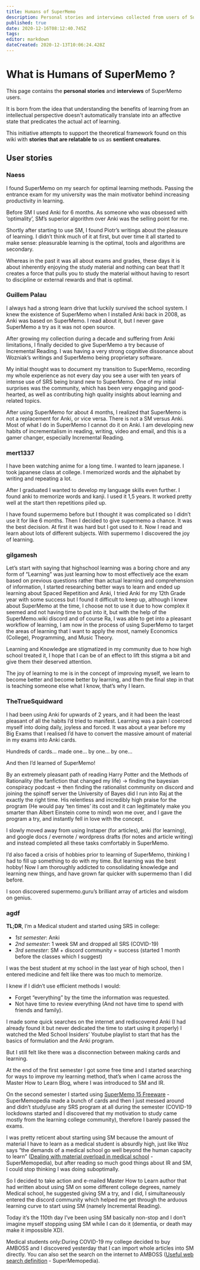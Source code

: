 ```yaml
---
title: Humans of SuperMemo
description: Personal stories and interviews collected from users of SuperMemo.
published: true
date: 2020-12-16T08:12:40.745Z
tags: 
editor: markdown
dateCreated: 2020-12-13T10:06:24.428Z
---
```


# What is Humans of SuperMemo ?

This page contains the **personal stories** and **interviews** of SuperMemo users.

It is born from the idea that understanding the benefits of learning from an intellectual perspective doesn't automatically translate into an affective state that predicates the actual act of learning.

This initiative attempts to support the theoretical framework found on this wiki with **stories that are relatable to** us as **sentient creatures**.

## User stories

### Naess

I found SuperMemo on my search for optimal learning methods. Passing the entrance exam for my university was the main motivator behind increasing productivity in learning.

Before SM I used Anki for 6 months. As someone who was obsessed with ‘optimality’, SM’s superior algorithm over Anki was the selling point for me.

Shortly after starting to use SM, I found Piotr’s writings about the pleasure of learning. I didn’t think much of it at first, but over time it all started to make sense: pleasurable learning is the optimal, tools and algorithms are secondary.

Whereas in the past it was all about exams and grades, these days it is about inherently enjoying the study material and nothing can beat that! It creates a force that pulls you to study the material without having to resort to discipline or external rewards and that is optimal.

### Guillem Palau

I always had a strong learn drive that luckily survived the school system. I knew the existence of SuperMemo when I installed Anki back in 2008, as Anki was based on SuperMemo. I read about it, but I never gave SuperMemo a try as it was not open source.

After growing my collection during a decade and suffering from Anki limitations, I finally decided to give SuperMemo a try because of Incremental Reading. I was having a very strong cognitive dissonance about Wozniak’s writings and SuperMemo being proprietary software.

My initial thought was to document my transition to SuperMemo, recording my whole experience as not every day you see a user with ten years of intense use of SRS being brand new to SuperMemo. One of my initial surprises was the community, which has been very engaging and good-hearted, as well as contributing high quality insights about learning and related topics.

After using SuperMemo for about 4 months, I realized that SuperMemo is not a replacement for Anki, or vice versa. There is not a SM versus Anki. Most of what I do in SuperMemo I cannot do it on Anki. I am developing new habits of incrementalism in reading, writing, video and email, and this is a gamer changer, especially Incremental Reading.

### mert1337

I have been watching anime for a long time. I wanted to learn japanese. I took japanese class at college. I memorized words and the alphabet by writing and repeating a lot.

After I graduated I wanted to develop my language skills even further. I found anki to memorize words and kanji. I used it 1,5 years. It worked pretty well at the start then repetitions piled up.

I have found supermemo before but I thought it was complicated so I didn’t use it for like 6 months. Then I decided to give supermemo a chance. It was the best decision. At first it was hard but I got used to it. Now I read and learn about lots of different subjects. With supermemo I discovered the joy of learning.

### gilgamesh

Let’s start with saying that highschool learning was a boring chore and any form of “Learning” was just learning how to most effectively ace the exam based on previous questions rather than actual learning and comprehension of information, I started researching better ways to learn and ended up learning about Spaced Repetition and Anki, I tried Anki for my 12th Grade year with some success but I found it difficult to keep up, although I knew about SuperMemo at the time, I choose not to use it due to how complex it seemed and not having time to put into it, but with the help of the SuperMemo.wiki discord and of course Ra, I was able to get into a pleasant workflow of learning, I am now in the process of using SuperMemo to target the areas of learning that I want to apply the most, namely Economics (College), Programming, and Music Theory.

Learning and Knowledge are stigmatized in my community due to how high school treated it, I hope that I can be of an effect to lift this stigma a bit and give them their deserved attention.

The joy of learning to me is in the concept of improving myself, we learn to become better and become better by learning, and then the final step in that is teaching someone else what I know, that’s why I learn.

### TheTrueSquidward

I had been using Anki for upwards of 2 years, and it had been the least pleasant of all the habits I’d tried to manifest. Learning was a pain I coerced myself into doing daily, joyless and forced. It was about a year before my Big Exams that I realised I’d have to convert the massive amount of material in my exams into Anki cards. 

Hundreds of cards… made one… by one… by one…

And then I’d learned of SuperMemo! 

By an extremely pleasant path of reading Harry Potter and the Methods of Rationality (the fanfiction that changed my life) -> finding the bayesian conspiracy podcast -> then finding the rationalist community on discord and joining the spinoff server the University of Bayes did I run into Raj at the exactly the right time. His relentless and incredibly high praise for the program (He would pay ‘ten times’ its cost and it can legitimately make you smarter than Albert Einstein come to mind) won me over, and I gave the program a try, and instantly fell in love with the concept.

I slowly moved away from using Instaper (for articles), anki (for learning), and google docs / evernote / wordpress drafts (for notes and article writing) and instead completed all these tasks comfortably in SuperMemo.

I’d also faced a crisis of hobbies prior to learning of SuperMemo, thinking I had to fill up something to do with my time. But learning was the best hobby! Now I am thoroughly addicted to consolidating knowledge and learning new things, and have grown far quicker with supermemo than I did before.

I soon discovered supermemo.guru’s brilliant array of articles and wisdom on genius. 

### agdf

**TL;DR**, I’m a Medical student and started using SRS in college:
- _1st semester_: Anki 
- _2nd semester_: 1 week SM and dropped all SRS (COVID-19)
- _3rd semester_: SM + discord community = success (started 1 month before the classes which I suggest)

I was the best student at my school in the last year of high school, then I entered medicine and felt like there was too much to memorize.

I knew if I didn’t use efficient methods I would:
- Forget “everything” by the time the information was requested.
- Not have time to review everything (And not have time to spend with friends and family).

I made some quick searches on the internet and rediscovered Anki (I had already found it but never dedicated the time to start using it properly) I watched the Med School Insiders’ Youtube playlist to start that has the basics of formulation and the Anki program.

But I still felt like there was a disconnection between making cards and learning.

At the end of the first semester I got some free time and I started searching for ways to improve my learning method, that’s when I came across the Master How to Learn Blog, where I was introduced to SM and IR.

On the second semester I started using [SuperMemo 15 Freeware](http://supermemopedia.com/wiki/SuperMemo_15_Freeware) - SuperMemopedia made a bunch of cards and then I just messed around and didn’t study/use any SRS program at all during the semester (COVID-19 lockdowns started and I discovered that my motivation to study came mostly from the learning college community), therefore I barely passed the exams.

I was pretty reticent about starting using SM because the amount of material I have to learn as a medical student is absurdly high, just like Woz says “the demands of a medical school go well beyond the human capacity to learn” ([Dealing with material overload in medical school](http://supermemopedia.com/wiki/Dealing_with_material_overload_in_medical_school) - SuperMemopedia), but after reading so much good things about IR and SM, I could stop thinking I was doing suboptimally.

So I decided to take action and e-mailed Master How to Learn author that had written about using SM on some different college degrees, namely Medical school, he suggested giving SM a try, and I did, I simultaneously entered the discord community which helped me get through the arduous learning curve to start using SM (namely Incremental Reading).

Today it’s the 110th day I’ve been using SM basically non-stop and I don’t imagine myself stopping using SM while I can do it (dementia, or death may make it impossible XD).

Medical students only:During COVID-19 my college decided to buy AMBOSS and I discovered yesterday that I can import whole articles into SM directly. You can also set the search on the internet to AMBOSS ([Useful web search definition](http://supermemopedia.com/wiki/Useful_web_search_definition) - SuperMemopedia).
